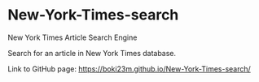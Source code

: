 # New-York-Times-search
New York Times Article Search Engine

Search for an article in New York Times database.

Link to GitHub page: https://boki23m.github.io/New-York-Times-search/

